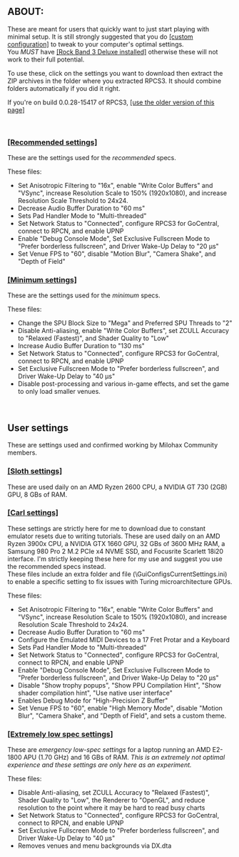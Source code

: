 ## ABOUT:
These are meant for users that quickly want to just start playing with minimal setup. It is still strongly suggested that you do [[custom configuration]](https://github.com/carlmylo/rb3-pc/tree/main#custom-configuration) to tweak to your computer's optimal settings.  
You *MUST* have [[Rock Band 3 Deluxe installed]](https://github.com/hmxmilohax/rock-band-3-deluxe#-installing-on-rpcs3) otherwise these will not work to their full potential.  

To use these, click on the settings you want to download then extract the ZIP archives in the folder where you extracted RPCS3. It should combine folders automatically if you did it right.

If you're on build 0.0.28-15417 of RPCS3, [[use the older version of this page]](https://github.com/carlmylo/rb3-pc/blob/main/config/customconfig/_old/readme.md)

</br>

### [[Recommended settings]](https://github.com/carlmylo/rb3-pc/blob/main/config/customconfig/recommended.zip)
These are the settings used for the *recommended* specs.

These files:
* Set Anisotropic Filtering to "16x", enable "Write Color Buffers" and "VSync", increase Resolution Scale to 150% (1920x1080), and increase Resolution Scale Threshold to 24x24.
* Decrease Audio Buffer Duration to "60 ms"
* Sets Pad Handler Mode to "Multi-threaded"
* Set Network Status to "Connected", configure RPCS3 for GoCentral, connect to RPCN, and enable UPNP
* Enable "Debug Console Mode", Set Exclusive Fullscreen Mode to "Prefer borderless fullscreen", and Driver Wake-Up Delay to "20 µs"
* Set Venue FPS to "60", disable "Motion Blur", "Camera Shake", and "Depth of Field"

### [[Minimum settings]](https://github.com/carlmylo/rb3-pc/blob/main/config/customconfig/minimum.zip)
These are the settings used for the *minimum* specs.

These files:
* Change the SPU Block Size to "Mega" and Preferred SPU Threads to "2"
* Disable Anti-aliasing, enable "Write Color Buffers", set ZCULL Accuracy to "Relaxed (Fastest)", and Shader Quality to "Low"
* Increase Audio Buffer Duration to "130 ms"
* Set Network Status to "Connected", configure RPCS3 for GoCentral, connect to RPCN, and enable UPNP
* Set Exclusive Fullscreen Mode to "Prefer borderless fullscreen", and Driver Wake-Up Delay to "40 µs"
* Disable post-processing and various in-game effects, and set the game to only load smaller venues.


</br>


## User settings
These are settings used and confirmed working by Milohax Community members.

### [[Sloth settings]](https://github.com/carlmylo/rb3-pc/blob/main/config/customconfig/slothsettings.zip)
These are used daily on an AMD Ryzen 2600 CPU, a NVIDIA GT 730 (2GB) GPU, 8 GBs of RAM.

### [[Carl settings]](https://github.com/carlmylo/rb3-pc/blob/main/config/customconfig/carlsettings.zip)
These settings are strictly here for me to download due to constant emulator resets due to writing tutorials. These are used daily on an AMD Ryzen 3900x CPU, a NVIDIA GTX 1660 GPU, 32 GBs of 3600 MHz RAM, a Samsung 980 Pro 2 M.2 PCIe x4 NVME SSD, and Focusrite Scarlett 18i20 interface. I'm strictly keeping these here for my use and suggest you use the recommended specs instead.  
These files include an extra folder and file (\GuiConfigsCurrentSettings.ini) to enable a specific setting to fix issues with Turing microarchitecture GPUs.

These files:
* Set Anisotropic Filtering to "16x", enable "Write Color Buffers" and "VSync", increase Resolution Scale to 150% (1920x1080), and increase Resolution Scale Threshold to 24x24.
* Decrease Audio Buffer Duration to "60 ms"
* Configure the Emulated MIDI Devices to a 17 Fret Protar and a Keyboard
* Sets Pad Handler Mode to "Multi-threaded"
* Set Network Status to "Connected", configure RPCS3 for GoCentral, connect to RPCN, and enable UPNP
* Enable "Debug Console Mode", Set Exclusive Fullscreen Mode to "Prefer borderless fullscreen", and Driver Wake-Up Delay to "20 µs"
* Disable "Show trophy popups", "Show PPU Compilation Hint", "Show shader compilation hint", "Use native user interface"
* Enables Debug Mode for "High-Precision Z Buffer"
* Set Venue FPS to "60", enable "High Memory Mode", disable "Motion Blur", "Camera Shake", and "Depth of Field", and sets a custom theme.

### [[Extremely low spec settings]](https://github.com/carlmylo/rb3-pc/blob/main/config/customconfig/extremelylowspec.zip)
These are *emergency low-spec settings* for a laptop running an AMD E2-1800 APU (1.70 GHz) and 16 GBs of RAM. *This is an extremely not optimal experience and these settings are only here as an experiment.*

These files:
* Disable Anti-aliasing, set ZCULL Accuracy to "Relaxed (Fastest)", Shader Quality to "Low", the Renderer to "OpenGL", and reduce resolution to the point where it may be hard to read busy charts
* Set Network Status to "Connected", configure RPCS3 for GoCentral, connect to RPCN, and enable UPNP
* Set Exclusive Fullscreen Mode to "Prefer borderless fullscreen", and Driver Wake-Up Delay to "40 µs"
* Removes venues and menu backgrounds via DX.dta
